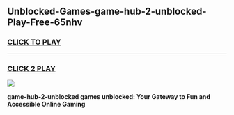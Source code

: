 
## Unblocked-Games-game-hub-2-unblocked-Play-Free-65nhv
<h3>
<a href="https://premium76.site?title=game-hub-2-unblocked&ref=23A">CLICK TO PLAY</a></h3>
<hr>

<h3>
<a href="https://premium76.site?title=game-hub-2-unblocked&ref=23A">CLICK 2 PLAY</a>
  
</h3>

<a href="https://premium76.site?title=game-hub-2-unblocked&ref=23A"><img src="https://clearcache.store/games.png"></a>


**game-hub-2-unblocked games unblocked: Your Gateway to Fun and Accessible Online Gaming**
